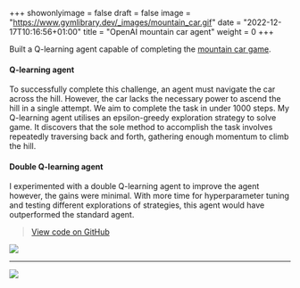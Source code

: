 +++
showonlyimage = false
draft = false
image = "https://www.gymlibrary.dev/_images/mountain_car.gif"
date = "2022-12-17T10:16:56+01:00"
title = "OpenAI mountain car agent"
weight = 0
+++

Built a Q-learning agent capable of completing the [mountain car game](https://www.gymlibrary.dev/environments/classic_control/mountain_car/). 
<!--more-->

#### Q-learning agent
To successfully complete this challenge, an agent must navigate the car across the hill. However, the car lacks the necessary power to ascend the hill in a single attempt. We aim to complete the task in under 1000 steps. My Q-learning agent utilises an epsilon-greedy exploration strategy to solve game. It discovers that the sole method to accomplish the task involves repeatedly traversing back and forth, gathering enough momentum to climb the hill. 

#### Double Q-learning agent
I experimented with a double Q-learning agent to improve the agent however, the gains were minimal. With more time for hyperparameter tuning and testing different explorations of strategies, this agent would have outperformed the standard agent.

> [View code on GitHub](https://github.com/jovanneste/mountainCarQLearningAgent)

![](https://www.gymlibrary.dev/_images/mountain_car.gif)

---

[![](https://img.shields.io/badge/Python-white?logo=Python)](#)


